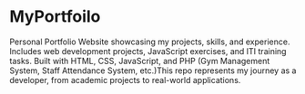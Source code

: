 # MyPortfoilo
Personal Portfolio Website showcasing my projects, skills, and experience. Includes web development projects, JavaScript exercises, and ITI training tasks. Built with HTML, CSS, JavaScript, and PHP (Gym Management System, Staff Attendance System, etc.)This repo represents my journey as a developer, from academic projects to real-world applications.
